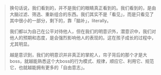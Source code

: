 > 换句话说，我们看到的，并不是我们的眼睛真正看到的。我们看到的，是由大脑过滤、筛选、重新组合的东西。我们其实不是「看见」，而是只看见了其中很小的一部分，剩下的，靠「脑补」，literally。
>
> 我们都以为自己在公平对待他人，但在我们的明意识外，潜意识中，我们对他人的预期和态度，是会强烈影响他人的表现的。这在孩子成长的过程中，尤其明显。
>
> 越是意识到，我们的明意识并非真正的掌舵人，帘子背后的那个才是大boss，就越能熟悉这个大boss的行为模式、规律，顺应它、利用它、规范它，也就越能拥有更多的「自由意志」。
